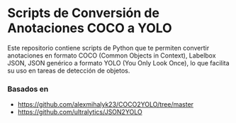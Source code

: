 # Scripts de Conversión de Anotaciones COCO a YOLO

Este repositorio contiene scripts de Python que te permiten convertir anotaciones en formato COCO (Common Objects in Context), Labelbox JSON, JSON genérico a formato YOLO (You Only Look Once), lo que facilita su uso en tareas de detección de objetos.

### Basados en
- https://github.com/alexmihalyk23/COCO2YOLO/tree/master
- https://github.com/ultralytics/JSON2YOLO
